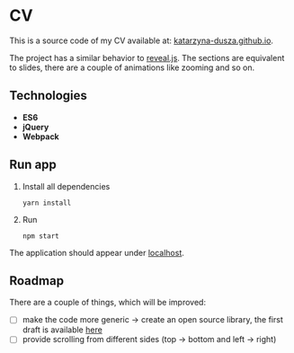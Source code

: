 # CV

This is a source code of my CV available at: [katarzyna-dusza.github.io](https://katarzyna-dusza.github.io).

The project has a similar behavior to [reveal.js](https://revealjs.com). The sections are equivalent to slides, there are a couple of animations like zooming and so on.

## Technologies
- **ES6**
- **jQuery**
- **Webpack**

## Run app
1. Install all dependencies
    ```shell
    yarn install
    ```

2. Run
    ```shell
    npm start
    ```
The application should appear under [localhost](localhost:8080).

## Roadmap

There are a couple of things, which will be improved:
- [ ] make the code more generic -> create an open source library, the first draft is available [here](https://github.com/katarzyna-dusza/slider) 
- [ ] provide scrolling from different sides (top -> bottom and left -> right)
